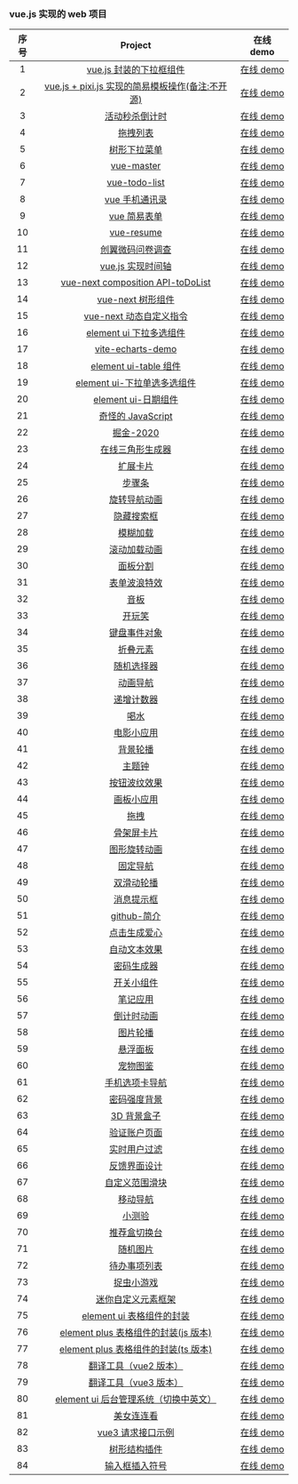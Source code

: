 ### vue.js 实现的 web 项目

| 序号 |                                                   Project                                                    |                             在线 demo                             |
| :--: | :----------------------------------------------------------------------------------------------------------: | :---------------------------------------------------------------: |
|  1   |        [vue.js 封装的下拉框组件](https://github.com/eveningwater/my-web-projects/tree/master/vue/1/)         | [在线 demo](https://www.eveningwater.com/my-web-projects/vue/1/)  |
|  2   |   [vue.js + pixi.js 实现的简易模板操作(备注:不开源)](https://www.eveningwater.com/my-web-projects/vue/2/)    | [在线 demo](https://www.eveningwater.com/project/ledfinweb-demo/) |
|  3   |             [活动秒杀倒计时](https://github.com/eveningwater/my-web-projects/tree/master/vue/3/)             | [在线 demo](https://www.eveningwater.com/my-web-projects/vue/3/)  |
|  4   |                [拖拽列表](https://github.com/eveningwater/my-web-projects/tree/master/vue/4/)                | [在线 demo](https://www.eveningwater.com/my-web-projects/vue/4/)  |
|  5   |              [树形下拉菜单](https://github.com/eveningwater/my-web-projects/tree/master/vue/5/)              | [在线 demo](https://www.eveningwater.com/my-web-projects/vue/5/)  |
|  6   |               [vue-master](https://github.com/eveningwater/my-web-projects/tree/master/vue/6/)               | [在线 demo](https://www.eveningwater.com/my-web-projects/vue/6/)  |
|  7   |             [vue-todo-list](https://github.com/eveningwater/my-web-projects/tree/master/vue/7/)              | [在线 demo](https://www.eveningwater.com/my-web-projects/vue/7/)  |
|  8   |             [vue 手机通讯录](https://github.com/eveningwater/my-web-projects/tree/master/vue/8/)             | [在线 demo](https://www.eveningwater.com/my-web-projects/vue/8/)  |
|  9   |              [vue 简易表单](https://github.com/eveningwater/my-web-projects/tree/master/vue/9/)              | [在线 demo](https://www.eveningwater.com/my-web-projects/vue/9/)  |
|  10  |              [vue-resume](https://github.com/eveningwater/my-web-projects/tree/master/vue/10/)               | [在线 demo](https://www.eveningwater.com/my-web-projects/vue/10/) |
|  11  |           [创翼微码问卷调查](https://github.com/eveningwater/my-web-projects/tree/master/vue/11/)            | [在线 demo](https://www.eveningwater.com/my-web-projects/vue/11/) |
|  12  |           [vue.js 实现时间轴](https://github.com/eveningwater/my-web-projects/tree/master/vue/12/)           | [在线 demo](https://www.eveningwater.com/my-web-projects/vue/12/) |
|  13  |   [vue-next composition API-toDoList](https://github.com/eveningwater/my-web-projects/tree/master/vue/13/)   | [在线 demo](https://www.eveningwater.com/my-web-projects/vue/13/) |
|  14  |           [vue-next 树形组件](https://github.com/eveningwater/my-web-projects/tree/master/vue/14/)           | [在线 demo](https://www.eveningwater.com/my-web-projects/vue/14/) |
|  15  |        [vue-next 动态自定义指令](https://github.com/eveningwater/my-web-projects/tree/master/vue/15/)        | [在线 demo](https://www.eveningwater.com/my-web-projects/vue/15/) |
|  16  |        [element ui 下拉多选组件](https://github.com/eveningwater/my-web-projects/tree/master/vue/16/)        | [在线 demo](https://www.eveningwater.com/my-web-projects/vue/16/) |
|  17  |           [vite-echarts-demo](https://github.com/eveningwater/my-web-projects/tree/master/vue/17/)           | [在线 demo](https://www.eveningwater.com/my-web-projects/vue/17/) |
|  18  |         [element ui-table 组件](https://github.com/eveningwater/my-web-projects/tree/master/vue/18/)         | [在线 demo](https://www.eveningwater.com/my-web-projects/vue/18/) |
|  19  |      [element ui-下拉单选多选组件](https://github.com/eveningwater/my-web-projects/tree/master/vue/19/)      | [在线 demo](https://www.eveningwater.com/my-web-projects/vue/19/) |
|  20  |          [element ui-日期组件](https://github.com/eveningwater/my-web-projects/tree/master/vue/20/)          | [在线 demo](https://www.eveningwater.com/my-web-projects/vue/20/) |
|  21  |           [奇怪的 JavaScript](https://github.com/eveningwater/my-web-projects/tree/master/vue/21/)           | [在线 demo](https://www.eveningwater.com/my-web-projects/vue/21/) |
|  22  |               [掘金-2020](https://github.com/eveningwater/my-web-projects/tree/master/vue/22/)               | [在线 demo](https://www.eveningwater.com/my-web-projects/vue/22/) |
|  23  |           [在线三角形生成器](https://github.com/eveningwater/my-web-projects/tree/master/vue/23/)            | [在线 demo](https://www.eveningwater.com/my-web-projects/vue/23/) |
|  24  |               [扩展卡片](https://github.com/eveningwater/my-web-projects/tree/master/vue/24/)                | [在线 demo](https://www.eveningwater.com/my-web-projects/vue/24/) |
|  25  |                [步骤条](https://github.com/eveningwater/my-web-projects/tree/master/vue/25/)                 | [在线 demo](https://www.eveningwater.com/my-web-projects/vue/25/) |
|  26  |             [旋转导航动画](https://github.com/eveningwater/my-web-projects/tree/master/vue/26/)              | [在线 demo](https://www.eveningwater.com/my-web-projects/vue/26/) |
|  27  |              [隐藏搜索框](https://github.com/eveningwater/my-web-projects/tree/master/vue/27/)               | [在线 demo](https://www.eveningwater.com/my-web-projects/vue/27/) |
|  28  |               [模糊加载](https://github.com/eveningwater/my-web-projects/tree/master/vue/28/)                | [在线 demo](https://www.eveningwater.com/my-web-projects/vue/28/) |
|  29  |             [滚动加载动画](https://github.com/eveningwater/my-web-projects/tree/master/vue/29/)              | [在线 demo](https://www.eveningwater.com/my-web-projects/vue/29/) |
|  30  |               [面板分割](https://github.com/eveningwater/my-web-projects/tree/master/vue/30/)                | [在线 demo](https://www.eveningwater.com/my-web-projects/vue/30/) |
|  31  |             [表单波浪特效](https://github.com/eveningwater/my-web-projects/tree/master/vue/31/)              | [在线 demo](https://www.eveningwater.com/my-web-projects/vue/31/) |
|  32  |                 [音板](https://github.com/eveningwater/my-web-projects/tree/master/vue/32/)                  | [在线 demo](https://www.eveningwater.com/my-web-projects/vue/32/) |
|  33  |                [开玩笑](https://github.com/eveningwater/my-web-projects/tree/master/vue/33/)                 | [在线 demo](https://www.eveningwater.com/my-web-projects/vue/33/) |
|  34  |             [键盘事件对象](https://github.com/eveningwater/my-web-projects/tree/master/vue/34/)              | [在线 demo](https://www.eveningwater.com/my-web-projects/vue/34/) |
|  35  |               [折叠元素](https://github.com/eveningwater/my-web-projects/tree/master/vue/35/)                | [在线 demo](https://www.eveningwater.com/my-web-projects/vue/35/) |
|  36  |              [随机选择器](https://github.com/eveningwater/my-web-projects/tree/master/vue/36/)               | [在线 demo](https://www.eveningwater.com/my-web-projects/vue/36/) |
|  37  |               [动画导航](https://github.com/eveningwater/my-web-projects/tree/master/vue/37/)                | [在线 demo](https://www.eveningwater.com/my-web-projects/vue/37/) |
|  38  |              [递增计数器](https://github.com/eveningwater/my-web-projects/tree/master/vue/38/)               | [在线 demo](https://www.eveningwater.com/my-web-projects/vue/38/) |
|  39  |                 [喝水](https://github.com/eveningwater/my-web-projects/tree/master/vue/39/)                  | [在线 demo](https://www.eveningwater.com/my-web-projects/vue/39/) |
|  40  |              [电影小应用](https://github.com/eveningwater/my-web-projects/tree/master/vue/40/)               | [在线 demo](https://www.eveningwater.com/my-web-projects/vue/40/) |
|  41  |               [背景轮播](https://github.com/eveningwater/my-web-projects/tree/master/vue/41/)                | [在线 demo](https://www.eveningwater.com/my-web-projects/vue/41/) |
|  42  |                [主题钟](https://github.com/eveningwater/my-web-projects/tree/master/vue/42/)                 | [在线 demo](https://www.eveningwater.com/my-web-projects/vue/42/) |
|  43  |             [按钮波纹效果](https://github.com/eveningwater/my-web-projects/tree/master/vue/43/)              | [在线 demo](https://www.eveningwater.com/my-web-projects/vue/43/) |
|  44  |              [画板小应用](https://github.com/eveningwater/my-web-projects/tree/master/vue/44/)               | [在线 demo](https://www.eveningwater.com/my-web-projects/vue/44/) |
|  45  |                 [拖拽](https://github.com/eveningwater/my-web-projects/tree/master/vue/45/)                  | [在线 demo](https://www.eveningwater.com/my-web-projects/vue/45/) |
|  46  |              [骨架屏卡片](https://github.com/eveningwater/my-web-projects/tree/master/vue/46/)               | [在线 demo](https://www.eveningwater.com/my-web-projects/vue/46/) |
|  47  |             [图形旋转动画](https://github.com/eveningwater/my-web-projects/tree/master/vue/47/)              | [在线 demo](https://www.eveningwater.com/my-web-projects/vue/47/) |
|  48  |               [固定导航](https://github.com/eveningwater/my-web-projects/tree/master/vue/48/)                | [在线 demo](https://www.eveningwater.com/my-web-projects/vue/48/) |
|  49  |              [双滑动轮播](https://github.com/eveningwater/my-web-projects/tree/master/vue/49/)               | [在线 demo](https://www.eveningwater.com/my-web-projects/vue/49/) |
|  50  |              [消息提示框](https://github.com/eveningwater/my-web-projects/tree/master/vue/50/)               | [在线 demo](https://www.eveningwater.com/my-web-projects/vue/50/) |
|  51  |              [github-简介](https://github.com/eveningwater/my-web-projects/tree/master/vue/51/)              | [在线 demo](https://www.eveningwater.com/my-web-projects/vue/51/) |
|  52  |             [点击生成爱心](https://github.com/eveningwater/my-web-projects/tree/master/vue/52/)              | [在线 demo](https://www.eveningwater.com/my-web-projects/vue/52/) |
|  53  |             [自动文本效果](https://github.com/eveningwater/my-web-projects/tree/master/vue/53/)              | [在线 demo](https://www.eveningwater.com/my-web-projects/vue/53/) |
|  54  |              [密码生成器](https://github.com/eveningwater/my-web-projects/tree/master/vue/54/)               | [在线 demo](https://www.eveningwater.com/my-web-projects/vue/54/) |
|  55  |              [开关小组件](https://github.com/eveningwater/my-web-projects/tree/master/vue/55/)               | [在线 demo](https://www.eveningwater.com/my-web-projects/vue/55/) |
|  56  |               [笔记应用](https://github.com/eveningwater/my-web-projects/tree/master/vue/56/)                | [在线 demo](https://www.eveningwater.com/my-web-projects/vue/56/) |
|  57  |              [倒计时动画](https://github.com/eveningwater/my-web-projects/tree/master/vue/57/)               | [在线 demo](https://www.eveningwater.com/my-web-projects/vue/57/) |
|  58  |               [图片轮播](https://github.com/eveningwater/my-web-projects/tree/master/vue/58/)                | [在线 demo](https://www.eveningwater.com/my-web-projects/vue/58/) |
|  59  |               [悬浮面板](https://github.com/eveningwater/my-web-projects/tree/master/vue/59/)                | [在线 demo](https://www.eveningwater.com/my-web-projects/vue/59/) |
|  60  |               [宠物图鉴](https://github.com/eveningwater/my-web-projects/tree/master/vue/60/)                | [在线 demo](https://www.eveningwater.com/my-web-projects/vue/60/) |
|  61  |            [手机选项卡导航](https://github.com/eveningwater/my-web-projects/tree/master/vue/61/)             | [在线 demo](https://www.eveningwater.com/my-web-projects/vue/61/) |
|  62  |             [密码强度背景](https://github.com/eveningwater/my-web-projects/tree/master/vue/62/)              | [在线 demo](https://www.eveningwater.com/my-web-projects/vue/62/) |
|  63  |              [3D 背景盒子](https://github.com/eveningwater/my-web-projects/tree/master/vue/63/)              | [在线 demo](https://www.eveningwater.com/my-web-projects/vue/63/) |
|  64  |             [验证账户页面](https://github.com/eveningwater/my-web-projects/tree/master/vue/64/)              | [在线 demo](https://www.eveningwater.com/my-web-projects/vue/64/) |
|  65  |             [实时用户过滤](https://github.com/eveningwater/my-web-projects/tree/master/vue/65/)              | [在线 demo](https://www.eveningwater.com/my-web-projects/vue/65/) |
|  66  |             [反馈界面设计](https://github.com/eveningwater/my-web-projects/tree/master/vue/66/)              | [在线 demo](https://www.eveningwater.com/my-web-projects/vue/66/) |
|  67  |            [自定义范围滑块](https://github.com/eveningwater/my-web-projects/tree/master/vue/67/)             | [在线 demo](https://www.eveningwater.com/my-web-projects/vue/67/) |
|  68  |               [移动导航](https://github.com/eveningwater/my-web-projects/tree/master/vue/68/)                | [在线 demo](https://www.eveningwater.com/my-web-projects/vue/68/) |
|  69  |                [小测验](https://github.com/eveningwater/my-web-projects/tree/master/vue/69/)                 | [在线 demo](https://www.eveningwater.com/my-web-projects/vue/69/) |
|  70  |             [推荐盒切换台](https://github.com/eveningwater/my-web-projects/tree/master/vue/70/)              | [在线 demo](https://www.eveningwater.com/my-web-projects/vue/70/) |
|  71  |               [随机图片](https://github.com/eveningwater/my-web-projects/tree/master/vue/71/)                | [在线 demo](https://www.eveningwater.com/my-web-projects/vue/71/) |
|  72  |             [待办事项列表](https://github.com/eveningwater/my-web-projects/tree/master/vue/72/)              | [在线 demo](https://www.eveningwater.com/my-web-projects/vue/72/) |
|  73  |              [捉虫小游戏](https://github.com/eveningwater/my-web-projects/tree/master/vue/73/)               | [在线 demo](https://www.eveningwater.com/my-web-projects/vue/73/) |
|  74  |          [迷你自定义元素框架](https://github.com/eveningwater/my-web-projects/tree/master/vue/74/)           | [在线 demo](https://www.eveningwater.com/my-web-projects/vue/74/) |
|  75  |       [element ui 表格组件的封装](https://github.com/eveningwater/my-web-projects/tree/master/vue/75/)       | [在线 demo](https://www.eveningwater.com/my-web-projects/vue/75/) |
|  76  | [element plus 表格组件的封装(js 版本)](https://github.com/eveningwater/my-web-projects/tree/master/vue/76/)  | [在线 demo](https://www.eveningwater.com/my-web-projects/vue/76/) |
|  77  | [element plus 表格组件的封装(ts 版本)](https://github.com/eveningwater/my-web-projects/tree/master/vue/77/)  | [在线 demo](https://www.eveningwater.com/my-web-projects/vue/77/) |
|  78  |         [翻译工具（vue2 版本）](https://github.com/eveningwater/my-web-projects/tree/master/vue/78/)         | [在线 demo](https://www.eveningwater.com/my-web-projects/vue/78/) |
|  79  |         [翻译工具（vue3 版本）](https://github.com/eveningwater/my-web-projects/tree/master/vue/79/)         | [在线 demo](https://www.eveningwater.com/my-web-projects/vue/79/) |
|  80  | [element ui 后台管理系统（切换中英文）](https://github.com/eveningwater/my-web-projects/tree/master/vue/80/) | [在线 demo](https://www.eveningwater.com/my-web-projects/vue/80/) |
|  81  |              [美女连连看](https://github.com/eveningwater/my-web-projects/tree/master/vue/81/)               | [在线 demo](https://www.eveningwater.com/my-web-projects/vue/81/) |
|  82  |           [vue3 请求接口示例](https://github.com/eveningwater/my-web-projects/tree/master/vue/82/)           | [在线 demo](https://www.eveningwater.com/my-web-projects/vue/82/) |
|  83  |             [树形结构插件](https://github.com/eveningwater/my-web-projects/tree/master/vue/83/)              | [在线 demo](https://www.eveningwater.com/my-web-projects/vue/83/) |
|  84  |            [输入框插入符号](https://github.com/eveningwater/my-web-projects/tree/master/vue/84/)             | [在线 demo](https://www.eveningwater.com/my-web-projects/vue/84/) |
